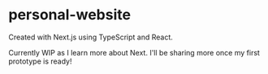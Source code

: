 # personal-website

Created with Next.js using TypeScript and React.

Currently WIP as I learn more about Next. I'll be sharing more once my first prototype is ready!
